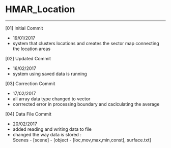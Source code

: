 # HMAR_Location
----

[01] Initial Commit
- 19/01/2017
- system that clusters locations and creates the sector map connecting the location areas

[02] Updated Commit
- 16/02/2017
- system using saved data is running

[03] Correction Commit
- 17/02/2017
- all array data type changed to vector
- corrrected error in processing boundary and caclculating the average

[04] Data File Commit
- 20/02/2017
- added reading and writing data to file
- changed the way data is stored :  
  Scenes - [scene] - [object - [loc,mov,max,min,const], surface.txt]



